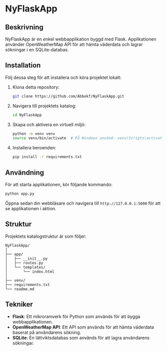 # NyFlaskApp

## Beskrivning
NyFlaskApp är en enkel webbapplikation byggd med Flask. Applikationen använder OpenWeatherMap API för att hämta väderdata och lagrar sökningar i en SQLite-databas.

## Installation
Följ dessa steg för att installera och köra projektet lokalt:

1. Klona detta repository:
    ```bash
    git clone https://github.com/Abbekf/NyFlaskApp.git
    ```
2. Navigera till projektets katalog:
    ```bash
    cd NyFlaskApp
    ```
3. Skapa och aktivera en virtuell miljö:
    ```bash
    python -m venv venv
    source venv/bin/activate  # På Windows använd: venv\Scripts\activate
    ```
4. Installera beroenden:
    ```bash
    pip install -r requirements.txt
    ```

## Användning
För att starta applikationen, kör följande kommando:
```bash
python app.py
```
Öppna sedan din webbläsare och navigera till `http://127.0.0.1:5000` för att se applikationen i aktion.

## Struktur
Projektets katalogstruktur är som följer:
```
NyFlaskApp/
│
├── app/
│   ├── __init__.py
│   ├── routes.py
│   └── templates/
│       └── index.html
│
├── venv/
├── requirements.txt
└── readme.md
```

## Tekniker
- **Flask**: Ett mikroramverk för Python som används för att bygga webbapplikationen.
- **OpenWeatherMap API**: Ett API som används för att hämta väderdata baserat på användarens sökning.
- **SQLite**: En lättviktsdatabas som används för att lagra användarens sökningar.